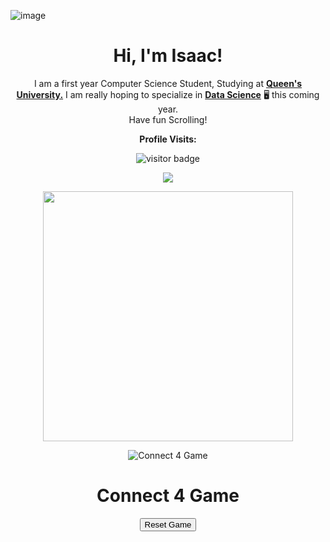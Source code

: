 ![image](https://github.com/i-ouellette/i-ouellette/assets/157050094/8a4eab11-47fd-4570-a199-00a08d210791)
<h1 align="center">Hi, I'm Isaac!</h1>

<p align="center" width="150px">I am a first year Computer Science Student, Studying at <a href="https://www.queensu.ca/"><b>Queen's University.</b></a> I am really hoping to specialize in <a href= "https://www.cs.queensu.ca/undergraduate/programs/options/data-analytics.php"><b>Data Science</b></a> 🖥️ this coming year. <br> Have fun Scrolling!</p>
<p align="center"><b>Profile Visits:</b></p>
<p align="center"><img src="https://profile-counter.glitch.me/%7Bi-ouellette%7D/count.svg" alt="visitor badge"/></p>
<p align="center"><img src="https://github-readme-stats.vercel.app/api/top-langs/?username=i-ouellette&layout=compact&hide=TSQL&theme=blue_navy"></p>
<p align="center" ><img src="https://github-readme-stats.vercel.app/api?username=i-ouellette&count_private=true&show_icons=true&&theme=blue_navy&include_all_commits=true" width="400"></p> 

<p align="center">
  <img src="https://img.shields.io/badge/Connect%204-Game-blue" alt="Connect 4 Game">
</p>

<h1 align="center">Connect 4 Game</h1>

<div align="center">
  <button onclick="resetGame()">Reset Game</button>
</div>

<div align="center" id="board">
</div>

<script>
  const rows = 6;
  const columns = 7;
  let currentPlayer = 'red';
  let gameBoard = createEmptyBoard();

  function createEmptyBoard() {
    return Array.from({ length: rows }, () => Array(columns).fill(null));
  }

  function createBoardHTML() {
    const boardElement = document.getElementById('board');
    boardElement.innerHTML = '';

    for (let row = 0; row < rows; row++) {
      for (let col = 0; col < columns; col++) {
        const cell = document.createElement('div');
        cell.classList.add('cell');
        cell.dataset.row = row;
        cell.dataset.col = col;
        cell.onclick = () => dropPiece(col);

        if (gameBoard[row][col]) {
          cell.classList.add(gameBoard[row][col]);
        }

        boardElement.appendChild(cell);
      }
    }
  }

  function dropPiece(col) {
    for (let row = rows - 1; row >= 0; row--) {
      if (!gameBoard[row][col]) {
        gameBoard[row][col] = currentPlayer;
        currentPlayer = currentPlayer === 'red' ? 'yellow' : 'red';
        createBoardHTML();
        checkWinner(row, col);
        return;
      }
    }
  }

  function checkWinner(row, col) {
    // Add your logic to check for a winner
    // This can include checking horizontally, vertically, and diagonally
  }

  function resetGame() {
    gameBoard = createEmptyBoard();
    currentPlayer = 'red';
    createBoardHTML();
  }

  createBoardHTML();
</script>

<style>
  #board {
    display: grid;
    grid-template-columns: repeat(7, 50px);
    gap: 5px;
  }

  .cell {
    width: 50px;
    height: 50px;
    border: 1px solid #000;
    cursor: pointer;
  }

  .red {
    background-color: red;
    border-radius: 50%;
  }

  .yellow {
    background-color: yellow;
    border-radius: 50%;
  }
</style>
